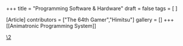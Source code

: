 +++
title = "Programming Software & Hardware"
draft = false
tags = [ ]

[Article]
contributors = ["The 64th Gamer","Himitsu"]
gallery = []
+++
[[Animatronic Programming System]]

[\2](\1)